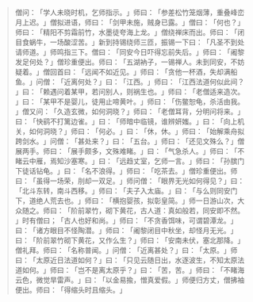 > 僧问：​「学人未晓时机，乞师指示。​」师曰：​「参差松竹笼烟薄，重叠峰峦月上迟。​」僧拟进语，师曰：​「剑甲未施，贼身已露。​」僧曰：​「何也？​」师曰：​「精阳不剪霜前竹，水墨徒夸海上龙。​」僧绕禅床而出。师曰：​「闭目食蜗牛，一场酸涩苦。​」新到持锡绕师三匝，振锡一下曰：​「凡圣不到处请师道。​」师鸣指三下。僧曰：​「同安今日吓得忘前失后。​」师曰：​「阇黎发足何处？​」僧珍重便出。师曰：​「五湖衲子，一锡禅人。未到同安，不妨疑着。​」僧回首曰：​「远闻不如近见。​」师曰：​「贪他一杯酒，失却满船鱼。​」问僧：​「近离何处？​」曰：​「江西。​」师曰：​「江西法道何似此间？​」曰：​「赖遇问着某甲，若问别人，则祸生也。​」师曰：​「老僧适来造次。​」曰：​「某甲不是婴儿，徒用止啼黄叶。​」师曰：​「伤鳖恕龟，杀活由我。​」僧又问：​「久造玄微，如何洞晓？​」师曰：​「老僧耳背，分明问将来。​」曰：​「快鹞不打篱边雀。​」曰：​「师暗中临镜，谁辨妍媸。​」曰：​「向上机关，如何洞晓？​」师曰：​「何必。​」曰：​「休，休。​」师曰：​「始解乘舟拟跨剑水。​」问僧：​「甚处来？​」曰：​「五台。​」师曰：​「还见文殊么？​」僧展两手。师曰：​「展手颇多，文殊难睹。​」曰：​「气急杀人。​」师曰：​「不睹云中雁，焉知沙塞寒。​」曰：​「远趋丈室，乞师一言。​」师曰：​「孙膑门下徒话钻龟。​」曰：​「名不浪得。​」师曰：​「吃茶去。​」僧珍重便出。师曰：​「虽得一场荣，刖却一双足。​」师问僧：​「眼界无光如何得见？​」曰：​「北斗东转，南斗西移。​」师曰：​「夫子入太庙。​」曰：​「与么则同安门下，道绝人荒去也。​」师曰：​「横抱婴孩，拟彰皇简。​」师一日游山次，大众随之。师曰：​「阶前翠竹，砌下黄花，古人道：真如般若，同安即不然。​」时有僧曰；​「古人也好和尚。​」师曰：​「不贪香饵味，可谓碧潭龙。​」曰：​「诸方眼目不怪陶潜。​」师曰：​「阇黎闭目中秋坐，却怪月无光。​」曰：​「阶前翠竹砌下黄花，又作么生？​」师曰：​「安南未伏，塞北那降。​」僧礼拜。师曰：​「名称普闻。​」问僧：​「近离甚处？​」曰：​「太原。​」师曰：​「太原近日法道如何？​」曰：​「只见云随日出，水逐波生，不知太原法道如何。​」师曰：​「岂不是离太原乎？​」曰：​「苦，苦。​」师曰：​「不睹海云色，微觉旱雷声。​」曰：​「以金易揄，憎真爱假。​」师便归方丈，僧拂袖便出。师曰：​「得缩头时且缩头。​」


